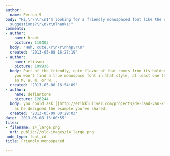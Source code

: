 ```yaml
---
author:
  name: Perron 9
body: "Hi,\r\n\r\nI'm looking for a friendly monospaced font like the example.\r\nAny
  suggestions?\r\n\r\nThanks!"
comments:
- author:
    name: hrant
    picture: 110403
  body: "Huh, cute.\r\n\r\nhhp\r\n"
  created: '2013-05-08 16:27:19'
- author:
    name: eliason
    picture: 109936
  body: Part of the friendly, cute flavor of that comes from its boldness, but I daresay
    you won't find a true monospace font in that style, at least one that includes
    an M, W, m, or w...
  created: '2013-05-08 16:54:09'
- author:
    name: defiantone
    picture: 126244
  body: you could ask [[http://erikkluijver.com/projects/de-raad-van-kinderen/|Erik]]
    as he designed the example you've shared.
  created: '2013-05-09 00:29:03'
date: '2013-05-08 16:00:55'
files:
- filename: 14_large.png
  uri: public://old-images/14_large.png
node_type: font_id
title: Friendly monospaced

---
```

